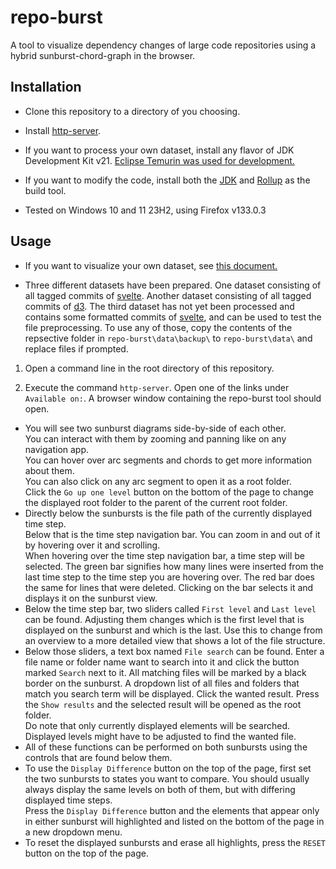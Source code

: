 # repo-burst

A tool to visualize dependency changes of large code repositories using a hybrid sunburst-chord-graph in the browser.

## Installation

- Clone this repository to a directory of you choosing.  
- Install [http-server](https://github.com/http-party/http-server).
- If you want to process your own dataset, install any flavor of JDK Development Kit v21. [Eclipse Temurin was used for development.](https://adoptium.net/temurin/releases/?package=jdk&version=21)  
- If you want to modify the code, install both the [JDK](https://adoptium.net/temurin/releases/?package=jdk&version=21) and [Rollup](https://rollupjs.org/) as the build tool.

- Tested on Windows 10 and 11 23H2, using Firefox v133.0.3
## Usage

- If you want to visualize your own dataset, see [this document.](./dataset_preparation.md)

- Three different datasets have been prepared. One dataset consisting of all tagged commits of [svelte](https://github.com/sveltejs/svelte). Another dataset consisting of all tagged commits of [d3](https://github.com/d3/d3). The third dataset has not yet been processed and contains some formatted commits of [svelte](https://github.com/sveltejs/svelte), and can be used to test the file preprocessing.
To use any of those, copy the contents of the repsective folder in `repo-burst\data\backup\` to `repo-burst\data\` and replace files if prompted.

1. Open a command line in the root directory of this repository.

2. Execute the command `http-server`. Open one of the links under `Available on:`. A browser window containing the repo-burst tool should open.


- You will see two sunburst diagrams side-by-side of each other.  
You can interact with them by zooming and panning like on any navigation app.  
You can hover over arc segments and chords to get more information about them.  
You can also click on any arc segment to open it as a root folder.  
Click the `Go up one level` button on the bottom of the page to change the displayed root folder to the parent of the current root folder.
- Directly below the sunbursts is the file path of the currently displayed time step.  
Below that is the time step navigation bar. You can zoom in and out of it by hovering over it and scrolling.  
When hovering over the time step navigation bar, a time step will be selected. The green bar signifies how many lines were inserted from the last time step to the time step you are hovering over. The red bar does the same for lines that were deleted. Clicking on the bar selects it and displays it on the sunburst view.
- Below the time step bar, two sliders called `First level` and `Last level` can be found. Adjusting them changes which is the first level that is displayed on the sunburst and which is the last. Use this to change from an overview to a more detailed view that shows a lot of the file structure.
- Below those sliders, a text box named `File search` can be found. Enter a file name or folder name want to search into it and click the button marked `Search` next to it. All matching files will be marked by a black border on the sunburst. A dropdown list of all files and folders that match you search term will be displayed. Click the wanted result. Press the `Show results` and the selected result will be opened as the root folder.  
Do note that only currently displayed elements will be searched. Displayed levels might have to be adjusted to find the wanted file.
- All of these functions can be performed on both sunbursts using the controls that are found below them.
- To use the `Display Difference` button on the top of the page, first set the two sunbursts to states you want to compare. You should usually always display the same levels on both of them, but with differing displayed time steps.  
Press the `Display Difference` button and the elements that appear only in either sunburst will highlighted and listed on the bottom of the page in a new dropdown menu.
- To reset the displayed sunbursts and erase all highlights, press the `RESET` button on the top of the page.